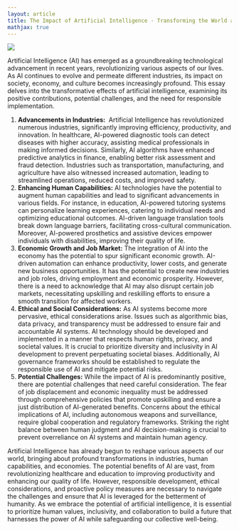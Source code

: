 ```yaml
---
layout: article
title: The Impact of Artificial Intelligence - Transforming the World as We Know It
mathjax: true
---
```

<img class="image image--lg" src="https://33333.cdn.cke-cs.com/kSW7V9NHUXugvhoQeFaf/images/5d065ee949dc6939141c57eaa229eee209e7d9721d6b93c7.png"/>

Artificial Intelligence (AI) has emerged as a groundbreaking technological advancement in recent years, revolutionizing various aspects of our lives. As AI continues to evolve and permeate different industries, its impact on society, economy, and culture becomes increasingly profound. This essay delves into the transformative effects of artificial intelligence, examining its positive contributions, potential challenges, and the need for responsible implementation.

1.  **Advancements in Industries:**  Artificial Intelligence has revolutionized numerous industries, significantly improving efficiency, productivity, and innovation. In healthcare, AI-powered diagnostic tools can detect diseases with higher accuracy, assisting medical professionals in making informed decisions. Similarly, AI algorithms have enhanced predictive analytics in finance, enabling better risk assessment and fraud detection. Industries such as transportation, manufacturing, and agriculture have also witnessed increased automation, leading to streamlined operations, reduced costs, and improved safety.
2.  **Enhancing Human Capabilities:** AI technologies have the potential to augment human capabilities and lead to significant advancements in various fields. For instance, in education, AI-powered tutoring systems can personalize learning experiences, catering to individual needs and optimizing educational outcomes. AI-driven language translation tools break down language barriers, facilitating cross-cultural communication. Moreover, AI-powered prosthetics and assistive devices empower individuals with disabilities, improving their quality of life.
3.  **Economic Growth and Job Market:** The integration of AI into the economy has the potential to spur significant economic growth. AI-driven automation can enhance productivity, lower costs, and generate new business opportunities. It has the potential to create new industries and job roles, driving employment and economic prosperity. However, there is a need to acknowledge that AI may also disrupt certain job markets, necessitating upskilling and reskilling efforts to ensure a smooth transition for affected workers.
4.  **Ethical and Social Considerations:** As AI systems become more pervasive, ethical considerations arise. Issues such as algorithmic bias, data privacy, and transparency must be addressed to ensure fair and accountable AI systems. AI technology should be developed and implemented in a manner that respects human rights, privacy, and societal values. It is crucial to prioritize diversity and inclusivity in AI development to prevent perpetuating societal biases. Additionally, AI governance frameworks should be established to regulate the responsible use of AI and mitigate potential risks.
5.  **Potential Challenges:** While the impact of AI is predominantly positive, there are potential challenges that need careful consideration. The fear of job displacement and economic inequality must be addressed through comprehensive policies that promote upskilling and ensure a just distribution of AI-generated benefits. Concerns about the ethical implications of AI, including autonomous weapons and surveillance, require global cooperation and regulatory frameworks. Striking the right balance between human judgment and AI decision-making is crucial to prevent overreliance on AI systems and maintain human agency.

Artificial Intelligence has already begun to reshape various aspects of our world, bringing about profound transformations in industries, human capabilities, and economies. The potential benefits of AI are vast, from revolutionizing healthcare and education to improving productivity and enhancing our quality of life. However, responsible development, ethical considerations, and proactive policy measures are necessary to navigate the challenges and ensure that AI is leveraged for the betterment of humanity. As we embrace the potential of artificial intelligence, it is essential to prioritize human values, inclusivity, and collaboration to build a future that harnesses the power of AI while safeguarding our collective well-being.
<!--more-->
